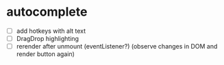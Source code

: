 # autocomplete

- [ ] add hotkeys with alt text
- [ ] DragDrop highlighting
- [ ] rerender after unmount (eventListener?) (observe changes in DOM and render button again)
